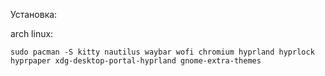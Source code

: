 Установка:
  
  arch linux:

    sudo pacman -S kitty nautilus waybar wofi chromium hyprland hyprlock hyprpaper xdg-desktop-portal-hyprland gnome-extra-themes 
